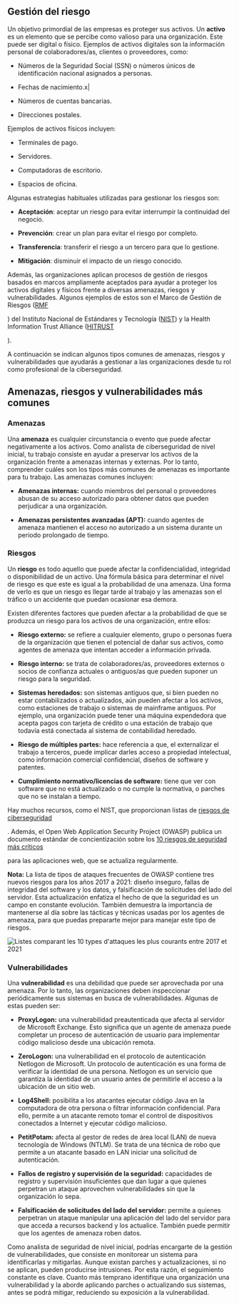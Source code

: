 ## Gestión del riesgo

Un objetivo primordial de las empresas es proteger sus activos. Un **activo** es un elemento que se percibe como valioso para una organización. Este puede ser digital o físico. Ejemplos de activos digitales son la información personal de colaboradores/as, clientes o proveedores, como: 

- Números de la Seguridad Social (SSN) o números únicos de identificación nacional asignados a personas. 
    
- Fechas de nacimiento.x|
    
- Números de cuentas bancarias.
    
- Direcciones postales.
    

Ejemplos de activos físicos incluyen:

- Terminales de pago.
    
- Servidores.
    
- Computadoras de escritorio.
    
- Espacios de oficina.
    

Algunas estrategias habituales utilizadas para gestionar los riesgos son:

- **Aceptación**: aceptar un riesgo para evitar interrumpir la continuidad del negocio.
    
- **Prevención**: crear un plan para evitar el riesgo por completo.
    
- **Transferencia**: transferir el riesgo a un tercero para que lo gestione.
    
- **Mitigación**: disminuir el impacto de un riesgo conocido.
    

Además, las organizaciones aplican procesos de gestión de riesgos basados en marcos ampliamente aceptados para ayudar a proteger los activos digitales y físicos frente a diversas amenazas, riesgos y vulnerabilidades. Algunos ejemplos de estos son el Marco de Gestión de Riesgos ([RMF](https://csrc.nist.gov/projects/risk-management/about-rmf)

) del Instituto Nacional de Estándares y Tecnología ([NIST](https://csrc.nist.gov/projects/risk-management/about-rmf)) y la Health Information Trust Alliance ([HITRUST](https://hitrustalliance.net/product-tool/hitrust-csf/?utm_term=&utm_campaign=HITRUST_i1_PaidSearch&utm_source=adwords&utm_medium=ppc&hsa_acc=2724012343&hsa_cam=16641331914&hsa_grp=136906352837&hsa_ad=598980848547&hsa_src=g&hsa_tgt=dsa-1659695676388&hsa_kw=&hsa_mt=&hsa_net=adwords&hsa_ver=3&gclid=Cj0KCQiAorKfBhC0ARIsAHDzsluRN5tSpCQal-rYnZLo2wUNppQdUHUba82LMX3JMGOoRPEJ6wG6-LgaAryYEALw_wcB)

).

A continuación se indican algunos tipos comunes de amenazas, riesgos y vulnerabilidades que ayudarás a gestionar a las organizaciones desde tu rol como profesional de la ciberseguridad.

## Amenazas, riesgos y vulnerabilidades más comunes

### **Amenazas**

Una **amenaza** es cualquier circunstancia o evento que puede afectar negativamente a los activos. Como analista de ciberseguridad de nivel inicial, tu trabajo consiste en ayudar a preservar los activos de la organización frente a amenazas internas y externas. Por lo tanto, comprender cuáles son los tipos más comunes de amenazas es importante para tu trabajo. Las amenazas comunes incluyen:

- **Amenazas internas:** cuando miembros del personal o proveedores abusan de su acceso autorizado para obtener datos que pueden perjudicar a una organización.
    
- **Amenazas persistentes avanzadas (APT):** cuando agentes de amenaza mantienen el acceso no autorizado a un sistema durante un periodo prolongado de tiempo.
    

### **Riesgos**

Un **riesgo** es todo aquello que puede afectar la confidencialidad, integridad o disponibilidad de un activo. Una fórmula básica para determinar el nivel de riesgo es que este es igual a la probabilidad de una amenaza. Una forma de verlo es que un riesgo es llegar tarde al trabajo y las amenazas son el tráfico o un accidente que puedan ocasionar esa demora. 

Existen diferentes factores que pueden afectar a la probabilidad de que se produzca un riesgo para los activos de una organización, entre ellos:

- **Riesgo externo:** se refiere a cualquier elemento, grupo o personas fuera de la organización que tienen el potencial de dañar sus activos, como agentes de amenaza que intentan acceder a información privada.
    
- **Riesgo interno:** se trata de colaboradores/as, proveedores externos o socios de confianza actuales o antiguos/as que pueden suponer un riesgo para la seguridad.
    
- **Sistemas heredados:** son sistemas antiguos que, si bien pueden no estar contabilizados o actualizados, aún pueden afectar a los activos, como estaciones de trabajo o sistemas de mainframe antiguos. Por ejemplo, una organización puede tener una máquina expendedora que acepta pagos con tarjeta de crédito o una estación de trabajo que todavía está conectada al sistema de contabilidad heredado.
    
- **Riesgo de múltiples partes:** hace referencia a que, el externalizar el trabajo a terceros, puede implicar darles acceso a propiedad intelectual, como información comercial confidencial, diseños de software y patentes.
    
- **Cumplimiento normativo/licencias de software:** tiene que ver con software que no está actualizado o no cumple la normativa, o parches que no se instalan a tiempo.
    

Hay muchos recursos, como el NIST, que proporcionan listas de [riesgos de ciberseguridad](https://www.nist.gov/itl/smallbusinesscyber/cybersecurity-basics/cybersecurity-risks)

. Además, el Open Web Application Security Project (OWASP) publica un documento estándar de concientización sobre los [10 riesgos de seguridad más críticos](https://owasp.org/www-project-top-ten/)

para las aplicaciones web, que se actualiza regularmente.

**Nota:** La lista de tipos de ataques frecuentes de OWASP contiene tres nuevos riesgos para los años 2017 a 2021: diseño inseguro, fallas de integridad del software y los datos, y falsificación de solicitudes del lado del servidor. Esta actualización enfatiza el hecho de que la seguridad es un campo en constante evolución. También demuestra la importancia de mantenerse al día sobre las tácticas y técnicas usadas por los agentes de amenaza, para que puedas prepararte mejor para manejar este tipo de riesgos.

![Listes comparant les 10 types d'attaques les plus courants entre 2017 et 2021](https://d3c33hcgiwev3.cloudfront.net/imageAssetProxy.v1/szc-NuF5QlGxA_zoi9LvEg_f089df6d2f2b4fd0bf7ebd806ed63cf1_S33G012.png?expiry=1698105600000&hmac=YAv-EBNRZLXY8HtP-2IhQiDn41WUagJkB4L8gNymS9g)

### **Vulnerabilidades**

Una **vulnerabilidad** es una debilidad que puede ser aprovechada por una amenaza. Por lo tanto, las organizaciones deben inspeccionar periódicamente sus sistemas en busca de vulnerabilidades. Algunas de estas pueden ser:

- **ProxyLogon:** una vulnerabilidad preautenticada que afecta al servidor de Microsoft Exchange. Esto significa que un agente de amenaza puede completar un proceso de autenticación de usuario para implementar código malicioso desde una ubicación remota.
    
- **ZeroLogon:** una vulnerabilidad en el protocolo de autenticación Netlogon de Microsoft. Un protocolo de autenticación es una forma de verificar la identidad de una persona. Netlogon es un servicio que garantiza la identidad de un usuario antes de permitirle el acceso a la ubicación de un sitio web.
    
- **Log4Shell:** posibilita a los atacantes ejecutar código Java en la computadora de otra persona o filtrar información confidencial. Para ello, permite a un atacante remoto tomar el control de dispositivos conectados a Internet y ejecutar código malicioso.
    
- **PetitPotam:** afecta al gestor de redes de área local (LAN) de nueva tecnología de Windows (NTLM). Se trata de una técnica de robo que permite a un atacante basado en LAN iniciar una solicitud de autenticación.
    
- **Fallos de registro y supervisión de la seguridad:** capacidades de registro y supervisión insuficientes que dan lugar a que quienes perpetran un ataque aprovechen vulnerabilidades sin que la organización lo sepa.
    
- **Falsificación de solicitudes del lado del servidor:** permite a quienes perpetran un ataque manipular una aplicación del lado del servidor para que acceda a recursos backend y los actualice. También puede permitir que los agentes de amenaza roben datos.
    

Como analista de seguridad de nivel inicial, podrías encargarte de la gestión de vulnerabilidades, que consiste en monitorear un sistema para identificarlas y mitigarlas. Aunque existan parches y actualizaciones, si no se aplican, pueden producirse intrusiones. Por esta razón, el seguimiento constante es clave. Cuanto más temprano identifique una organización una vulnerabilidad y la aborde aplicando parches o actualizando sus sistemas, antes se podrá mitigar, reduciendo su exposición a la vulnerabilidad.